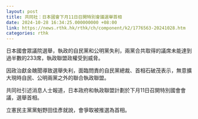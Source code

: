 ```yaml
---
layout: post
title: 共同社：日本國會下月11日召開特別會議選舉首相
date: 2024-10-28 16:34:25.000000000 +08:00
link: https://news.rthk.hk/rthk/ch/component/k2/1776563-20241028.htm
categories: rthk
---
```


日本國會眾議院選舉，執政的自民黨和公明黨失利，兩黨合共取得的議席未能達到過半數的233席，執政聯盟政權受到威脅。

因政治獻金醜聞導致選舉失利，面臨問責的自民黨總裁、首相石破茂表示，無意擴大現時自民、公明兩黨之外的聯合執政聯盟。

共同社引述消息人士報道，日本政府和執政聯盟計劃於下月11日召開特別國會會議，選舉首相。

立憲民主黨黨魁野田佳彥就說，會爭取被推選為首相。

